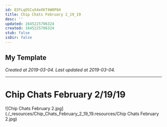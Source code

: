 ```yaml
---
id: 83FLqOSCuX4eXKT4W0P84
title: Chip Chats February 2_19_19
desc: ''
updated: 1645225706324
created: 1645225706324
stub: false
isDir: false
---
```

My Template
---

_Created at 2019-03-04._
_Last updated at 2019-03-04._




---

# Chip Chats February 2/19/19


![Chip Chats February 2.jpg](./_resources/Chip_Chats_February_2_19_19.resources/Chip Chats February 2.jpg)

